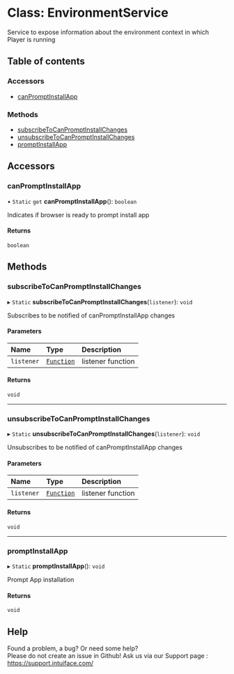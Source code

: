 # Class: EnvironmentService

Service to expose information about the environment context in which Player is running

## Table of contents

### Accessors

- [canPromptInstallApp](EnvironmentService.md#canpromptinstallapp)

### Methods

- [subscribeToCanPromptInstallChanges](EnvironmentService.md#subscribetocanpromptinstallchanges)
- [unsubscribeToCanPromptInstallChanges](EnvironmentService.md#unsubscribetocanpromptinstallchanges)
- [promptInstallApp](EnvironmentService.md#promptinstallapp)

## Accessors

### canPromptInstallApp

• `Static` `get` **canPromptInstallApp**(): `boolean`

Indicates if browser is ready to prompt install app

#### Returns

`boolean`

## Methods

### subscribeToCanPromptInstallChanges

▸ `Static` **subscribeToCanPromptInstallChanges**(`listener`): `void`

Subscribes to be notified of canPromptInstallApp changes

#### Parameters

| Name | Type | Description |
| :------ | :------ | :------ |
| `listener` | [`Function`]( https://developer.mozilla.org/en-US/docs/Web/JavaScript/Reference/Global_Objects/Function ) | listener function |

#### Returns

`void`

___

### unsubscribeToCanPromptInstallChanges

▸ `Static` **unsubscribeToCanPromptInstallChanges**(`listener`): `void`

Unsubscribes to be notified of canPromptInstallApp changes

#### Parameters

| Name | Type | Description |
| :------ | :------ | :------ |
| `listener` | [`Function`]( https://developer.mozilla.org/en-US/docs/Web/JavaScript/Reference/Global_Objects/Function ) | listener function |

#### Returns

`void`

___

### promptInstallApp

▸ `Static` **promptInstallApp**(): `void`

Prompt App installation

#### Returns

`void`


## Help
Found a problem, a bug? Or need some help?  
Please do not create an issue in Github! Ask us via our Support page : https://support.intuiface.com/